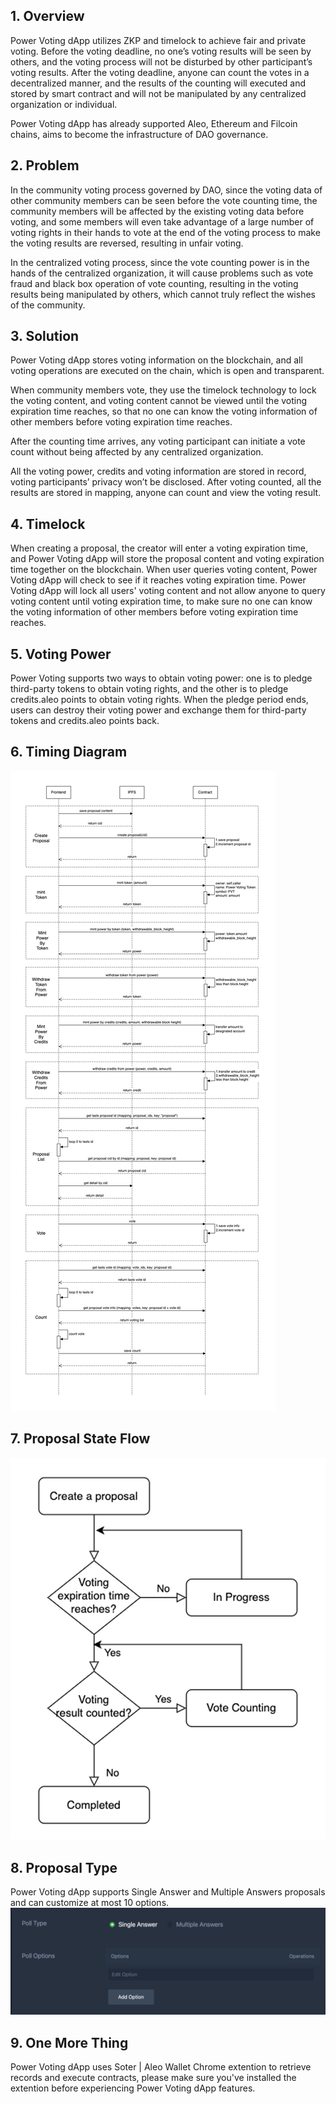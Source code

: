 ## 1. Overview

Power Voting dApp utilizes ZKP and timelock to achieve fair and private voting. Before the voting deadline, no one’s voting results will be seen by others, and the voting process will not be disturbed by other participant’s voting results. After the voting deadline, anyone can count the votes in a decentralized manner, and the results of the counting will executed and stored by smart contract and will not be manipulated by any centralized organization or individual. 

Power Voting dApp has already supported Aleo, Ethereum and Filcoin chains,  aims to become the infrastructure of DAO governance.

## 2. Problem

In the community voting process governed by DAO, since the voting data of other community members can be seen before the vote counting time, the community members will be affected by the existing voting data before voting, and some members will even take advantage of a large number of voting rights in their hands to vote at the end of the voting process to make the voting results are reversed, resulting in unfair voting.

In the centralized voting process, since the vote counting power is in the hands of the centralized organization, it will cause problems such as vote fraud and black box operation of vote counting, resulting in the voting results being manipulated by others, which cannot truly reflect the wishes of the community.

## 3. Solution

Power Voting dApp stores voting information on the blockchain, and all voting operations are executed on the chain, which is open and transparent. 

When community members vote, they use the timelock technology to lock the voting content, and voting content cannot be viewed until the voting expiration time reaches, so that no one can know the voting information of other members before voting expiration time reaches. 

After the counting time arrives, any voting participant can initiate a vote count without being affected by any centralized organization.

All the voting power, credits and voting information are stored in record, voting participants’ privacy won’t be disclosed. After voting counted, all the results are stored in mapping, anyone can count and view the voting result.

## 4. Timelock

When creating a proposal, the creator will enter a voting expiration time, and Power Voting dApp will store the proposal content and voting expiration time together on the blockchain. When user queries voting content, Power Voting dApp will check to see if it reaches voting expiration time. Power Voting dApp will lock all users' voting content and not allow anyone to query voting content until voting expiration time, to make sure no one can know the voting information of other members before voting expiration time reaches.

## 5. Voting Power

Power Voting supports two ways to obtain voting power: one is to pledge third-party tokens to obtain voting rights, and the other is to pledge credits.aleo points to obtain voting rights. When the pledge period ends, users can destroy their voting power and exchange them for third-party tokens and credits.aleo points back.

## 6. Timing Diagram

![](../timing_graph.png)

## 7. Proposal State Flow

![](../state_flow.png)

## 8. Proposal Type

Power Voting dApp supports Single Answer and Multiple Answers proposals and can customize at most 10 options.
![](../proposal_type.png)

## 9. One More Thing

Power Voting dApp uses Soter | Aleo Wallet Chrome extention to retrieve records and execute contracts, please make sure you've installed the extention before experiencing Power Voting dApp features.
